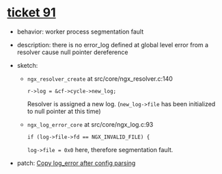 # [ticket 91](https://trac.nginx.org/nginx/ticket/91)
- behavior: worker process segmentation fault
- description: there is no error_log defined at global level error from a resolver cause null pointer dereference
- sketch:
    - `ngx_resolver_create` at src/core/ngx_resolver.c:140

        `r->log = &cf->cycle->new_log;`

       Resolver is assigned a new log. (`new_log->file` has been initialized to null pointer at this time) 
    - `ngx_log_error_core` at src/core/ngx_log.c:93

        `if (log->file->fd == NGX_INVALID_FILE) {`

        `log->file = 0x0` here, therefore segmentation fault.

- patch: [Copy log_error after config parsing](https://trac.nginx.org/nginx/changeset/79142134d616a772432f78929515938ab108ae45/nginx)
